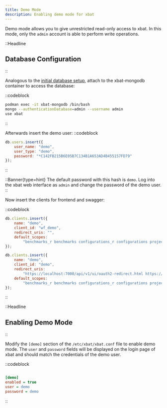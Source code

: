```yaml
---
title: Demo Mode
description: Enabling demo mode for xbat
---
```


Demo mode allows you to give unrestricted read-only access to xbat. In this mode, only the `admin` account is able to perform write operations.

::Headline

## Database Configuration

::

Analogous to the [initial database setup](/docs/admin/setup/database), attach to the xbat-mongodb container to access the database:

::codeblock

```bash
podman exec -it xbat-mongodb /bin/bash
mongo --authenticationDatabase=admin --username admin
use xbat
```

::

Afterwards insert the demo user:
::codeblock

```javascript
db.users.insert({
    user_name: "demo",
    user_type: "demo",
    password: "*C142FB215B6E05B7C134B1A653AD4B455157FD79"
});
```

::

::Banner{type=hint}
The default password with this hash is `demo`. Log into the xbat web interface as `admin` and change the password of the demo user.
::

Now insert the clients for frontend and swagger:

::codeblock

```javascript
db.clients.insert({
    name: "demo",
    client_id: "wf_demo",
    redirect_uris: "",
    default_scopes:
        "benchmarks_r benchmarks configurations_r configurations projects_r projects_r settings_r settings users_r user_self_r"
});

db.clients.insert({
    name: "demo",
    client_id: "demo",
    redirect_uris:
        "https://localhost:7000/api/v1/ui/oauth2-redirect.html https://127.0.0.1:7000/api/v1/ui/oauth2-redirect.html",
    default_scopes:
        "benchmarks_r benchmarks configurations_r configurations projects_r projects_r settings_r settings users_r user_self_r"
});
```
::

::Headline

## Enabling Demo Mode

::

Modify the `[demo]` section of the `/etc/xbat/xbat.conf` file to enable demo mode. The `user` and `password` fields will be displayed on the login page of xbat and should match the credentials of the demo user.

::codeblock

```ini

[demo]
enabled = true
user = demo
password = demo

```

::
